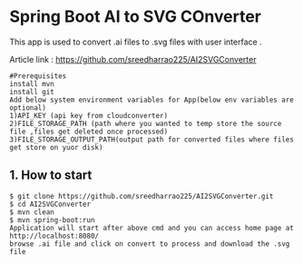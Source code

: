 # Spring Boot AI to SVG COnverter
This app is used to convert .ai files to .svg files with user interface .

Article link : https://github.com/sreedharrao225/AI2SVGConverter
```
#Prerequisites
install mvn
install git
Add below system environment variables for App(below env variables are optional)
1)API_KEY (api key from cloudconverter)
2)FILE_STORAGE_PATH (path where you wanted to temp store the source file ,files get deleted once processed)
3)FILE_STORAGE_OUTPUT_PATH(output path for converted files where files get store on yuor disk)
```
## 1. How to start
```
$ git clone https://github.com/sreedharrao225/AI2SVGConverter.git
$ cd AI2SVGConverter
$ mvn clean
$ mvn spring-boot:run
Application will start after above cmd and you can access home page at http://localhost:8080/
browse .ai file and click on convert to process and download the .svg file 

```
